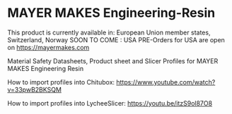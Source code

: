 # MAYER MAKES Engineering-Resin
This product is currently available in: European Union member states, Switzerland, Norway
SOON TO COME : USA
PRE-Orders for USA are open on https://mayermakes.com

Material Safety Datasheets, Product sheet and Slicer Profiles for MAYER MAKES Engineering Resin

How to import profiles into Chitubox: https://www.youtube.com/watch?v=33pwB2BKSQM

How to import profiles into LycheeSlicer: https://youtu.be/itzS9ol87O8 
